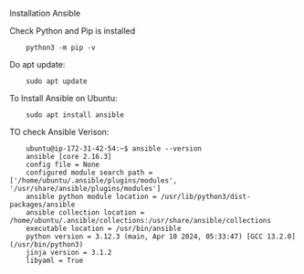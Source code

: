 Installation Ansible

Check Python and Pip is installed
        
        python3 -m pip -v

Do apt update:

        sudo apt update

To Install Ansible on Ubuntu:  

        sudo apt install ansible

TO check Ansible Verison:

        ubuntu@ip-172-31-42-54:~$ ansible --version
        ansible [core 2.16.3]
        config file = None
        configured module search path = ['/home/ubuntu/.ansible/plugins/modules', '/usr/share/ansible/plugins/modules']
        ansible python module location = /usr/lib/python3/dist-packages/ansible
        ansible collection location = /home/ubuntu/.ansible/collections:/usr/share/ansible/collections
        executable location = /usr/bin/ansible
        python version = 3.12.3 (main, Apr 10 2024, 05:33:47) [GCC 13.2.0] (/usr/bin/python3)
        jinja version = 3.1.2
        libyaml = True

